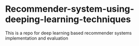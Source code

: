 # Recommender-system-using-deeping-learning-techniques
This is a repo for deep learning based recommender systems implementation and evaluation
